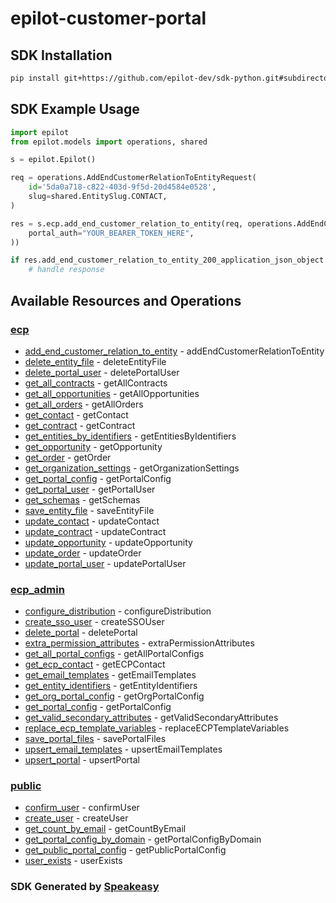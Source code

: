 # epilot-customer-portal

<!-- Start SDK Installation -->
## SDK Installation

```bash
pip install git+https://github.com/epilot-dev/sdk-python.git#subdirectory=customer_portal
```
<!-- End SDK Installation -->

## SDK Example Usage
<!-- Start SDK Example Usage -->
```python
import epilot
from epilot.models import operations, shared

s = epilot.Epilot()

req = operations.AddEndCustomerRelationToEntityRequest(
    id='5da0a718-c822-403d-9f5d-20d4584e0528',
    slug=shared.EntitySlug.CONTACT,
)

res = s.ecp.add_end_customer_relation_to_entity(req, operations.AddEndCustomerRelationToEntitySecurity(
    portal_auth="YOUR_BEARER_TOKEN_HERE",
))

if res.add_end_customer_relation_to_entity_200_application_json_object is not None:
    # handle response
```
<!-- End SDK Example Usage -->

<!-- Start SDK Available Operations -->
## Available Resources and Operations


### [ecp](docs/ecp/README.md)

* [add_end_customer_relation_to_entity](docs/ecp/README.md#add_end_customer_relation_to_entity) - addEndCustomerRelationToEntity
* [delete_entity_file](docs/ecp/README.md#delete_entity_file) - deleteEntityFile
* [delete_portal_user](docs/ecp/README.md#delete_portal_user) - deletePortalUser
* [get_all_contracts](docs/ecp/README.md#get_all_contracts) - getAllContracts
* [get_all_opportunities](docs/ecp/README.md#get_all_opportunities) - getAllOpportunities
* [get_all_orders](docs/ecp/README.md#get_all_orders) - getAllOrders
* [get_contact](docs/ecp/README.md#get_contact) - getContact
* [get_contract](docs/ecp/README.md#get_contract) - getContract
* [get_entities_by_identifiers](docs/ecp/README.md#get_entities_by_identifiers) - getEntitiesByIdentifiers
* [get_opportunity](docs/ecp/README.md#get_opportunity) - getOpportunity
* [get_order](docs/ecp/README.md#get_order) - getOrder
* [get_organization_settings](docs/ecp/README.md#get_organization_settings) - getOrganizationSettings
* [get_portal_config](docs/ecp/README.md#get_portal_config) - getPortalConfig
* [get_portal_user](docs/ecp/README.md#get_portal_user) - getPortalUser
* [get_schemas](docs/ecp/README.md#get_schemas) - getSchemas
* [save_entity_file](docs/ecp/README.md#save_entity_file) - saveEntityFile
* [update_contact](docs/ecp/README.md#update_contact) - updateContact
* [update_contract](docs/ecp/README.md#update_contract) - updateContract
* [update_opportunity](docs/ecp/README.md#update_opportunity) - updateOpportunity
* [update_order](docs/ecp/README.md#update_order) - updateOrder
* [update_portal_user](docs/ecp/README.md#update_portal_user) - updatePortalUser

### [ecp_admin](docs/ecpadmin/README.md)

* [configure_distribution](docs/ecpadmin/README.md#configure_distribution) - configureDistribution
* [create_sso_user](docs/ecpadmin/README.md#create_sso_user) - createSSOUser
* [delete_portal](docs/ecpadmin/README.md#delete_portal) - deletePortal
* [extra_permission_attributes](docs/ecpadmin/README.md#extra_permission_attributes) - extraPermissionAttributes
* [get_all_portal_configs](docs/ecpadmin/README.md#get_all_portal_configs) - getAllPortalConfigs
* [get_ecp_contact](docs/ecpadmin/README.md#get_ecp_contact) - getECPContact
* [get_email_templates](docs/ecpadmin/README.md#get_email_templates) - getEmailTemplates
* [get_entity_identifiers](docs/ecpadmin/README.md#get_entity_identifiers) - getEntityIdentifiers
* [get_org_portal_config](docs/ecpadmin/README.md#get_org_portal_config) - getOrgPortalConfig
* [get_portal_config](docs/ecpadmin/README.md#get_portal_config) - getPortalConfig
* [get_valid_secondary_attributes](docs/ecpadmin/README.md#get_valid_secondary_attributes) - getValidSecondaryAttributes
* [replace_ecp_template_variables](docs/ecpadmin/README.md#replace_ecp_template_variables) - replaceECPTemplateVariables
* [save_portal_files](docs/ecpadmin/README.md#save_portal_files) - savePortalFiles
* [upsert_email_templates](docs/ecpadmin/README.md#upsert_email_templates) - upsertEmailTemplates
* [upsert_portal](docs/ecpadmin/README.md#upsert_portal) - upsertPortal

### [public](docs/public/README.md)

* [confirm_user](docs/public/README.md#confirm_user) - confirmUser
* [create_user](docs/public/README.md#create_user) - createUser
* [get_count_by_email](docs/public/README.md#get_count_by_email) - getCountByEmail
* [get_portal_config_by_domain](docs/public/README.md#get_portal_config_by_domain) - getPortalConfigByDomain
* [get_public_portal_config](docs/public/README.md#get_public_portal_config) - getPublicPortalConfig
* [user_exists](docs/public/README.md#user_exists) - userExists
<!-- End SDK Available Operations -->

### SDK Generated by [Speakeasy](https://docs.speakeasyapi.dev/docs/using-speakeasy/client-sdks)
